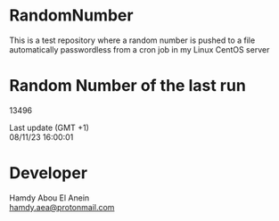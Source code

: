 # RandomNumber    
This is a test repository where a random number is pushed to a file automatically passwordless from a cron job in my Linux CentOS server    
# Random Number of the last run   
13496
      
Last update (GMT +1)    
08/11/23 16:00:01
# Developer    
Hamdy Abou El Anein   
hamdy.aea@protonmail.com
